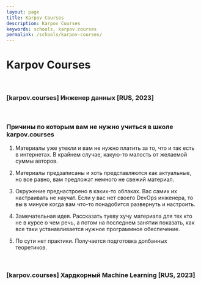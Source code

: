 ```yaml
---
layout: page
title: Karpov Courses
description: Karpov Courses
keywords: schools, karpov.courses
permalink: /schools/karpov-courses/
---
```


# Karpov Courses

<br/>

### [karpov.courses] Инженер данных [RUS, 2023]

<br/>

### Причины по которым вам не нужно учиться в школе karpov.courses

1. Материалы уже утекли и вам не нужно платить за то, что и так есть в интернетах. В крайнем случае, какую-то малость от желаемой суммы авторов.

2. Материалы предзаписаны и хоть представляются как актуальные, но все равно, вам предложат немного не свежий материал.

3. Окружение преднастроено в каких-то облаках. Вас самих их настраивать не научат. Если у вас нет своего DevOps инженера, то вы в минусе когда вам что-то понадобится развернуть и настроить.

4. Замечательная идея. Рассказать туеву хучу материала для тех кто не в курсе о чем речь, а потом на последнем занятии показать, как все таки устанавливается нужное программное обеспечение.

5. По сути нет практики. Получается подготовка долбанных теоретиков.

<br/>

### [karpov.courses] Хардкорный Machine Learning [RUS, 2023]

